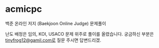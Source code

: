# acmicpc
백준 온라인 저지 (Baekjoon Online Judge) 문제풀이

난도 배정은 임의, KOI, USACO 문제 위주로 풀이를 올렸습니다.
궁금하신 부분은 tinyfrog12@gamil.com로 질문 주시면 답변드리겠.
